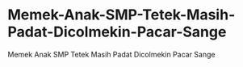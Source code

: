 # Memek-Anak-SMP-Tetek-Masih-Padat-Dicolmekin-Pacar-Sange
Memek Anak SMP Tetek Masih Padat Dicolmekin Pacar Sange
